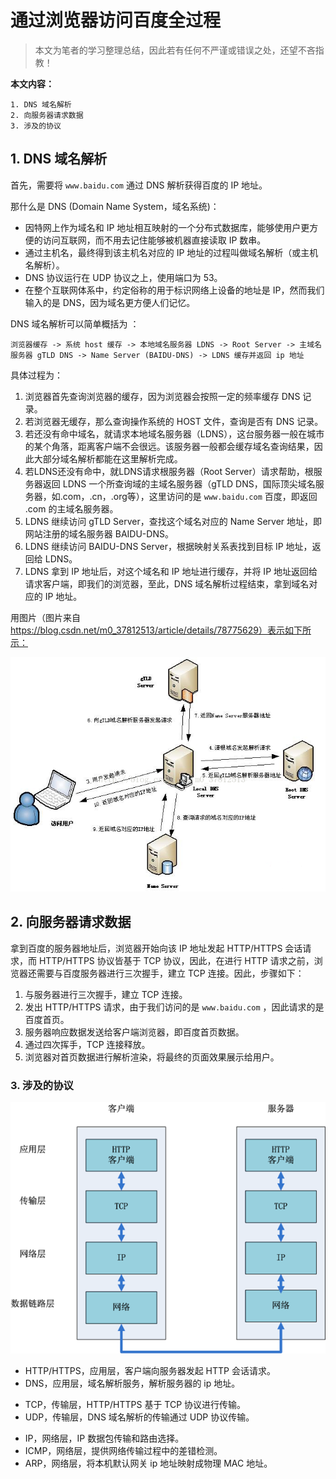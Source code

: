 # 通过浏览器访问百度全过程

> 本文为笔者的学习整理总结，因此若有任何不严谨或错误之处，还望不吝指教！

**本文内容：**

```
1. DNS 域名解析
2. 向服务器请求数据
3. 涉及的协议
```

## 1. DNS 域名解析

首先，需要将 `www.baidu.com` 通过 DNS 解析获得百度的 IP 地址。

那什么是 DNS (Domain Name System，域名系统)：

* 因特网上作为域名和 IP 地址相互映射的一个分布式数据库，能够使用户更方便的访问互联网，而不用去记住能够被机器直接读取 IP 数串。
* 通过主机名，最终得到该主机名对应的 IP 地址的过程叫做域名解析（或主机名解析）。
* DNS 协议运行在 UDP 协议之上，使用端口为 53。
* 在整个互联网体系中，约定俗称的用于标识网络上设备的地址是 IP，然而我们输入的是 DNS，因为域名更方便人们记忆。

DNS 域名解析可以简单概括为 ：

`浏览器缓存 -> 系统 host 缓存 -> 本地域名服务器 LDNS -> Root Server -> 主域名服务器 gTLD DNS -> Name Server (BAIDU-DNS) -> LDNS 缓存并返回 ip 地址`

具体过程为：

1. 浏览器首先查询浏览器的缓存，因为浏览器会按照一定的频率缓存 DNS 记录。
2. 若浏览器无缓存，那么查询操作系统的 HOST 文件，查询是否有 DNS 记录。
3. 若还没有命中域名，就请求本地域名服务器（LDNS），这台服务器一般在城市的某个角落，距离客户端不会很远。该服务器一般都会缓存域名查询结果，因此大部分域名解析都能在这里解析完成。
4. 若LDNS还没有命中，就LDNS请求根服务器（Root Server）请求帮助，根服务器返回 LDNS 一个所查询域的主域名服务器（gTLD DNS，国际顶尖域名服务器，如.com，.cn，.org等），这里访问的是 `www.baidu.com` 百度，即返回 .com 的主域名服务器。
5. LDNS 继续访问 gTLD Server，查找这个域名对应的 Name Server 地址，即网站注册的域名服务器 BAIDU-DNS。
6. LDNS 继续访问 BAIDU-DNS Server，根据映射关系表找到目标  IP 地址，返回给 LDNS。
7. LDNS 拿到 IP 地址后，对这个域名和 IP 地址进行缓存，并将 IP 地址返回给请求客户端，即我们的浏览器，至此，DNS 域名解析过程结束，拿到域名对应的 IP 地址。

用图片（图片来自 https://blog.csdn.net/m0_37812513/article/details/78775629）表示如下所示：

![](pics/1.png)

## 2. 向服务器请求数据

拿到百度的服务器地址后，浏览器开始向该 IP 地址发起 HTTP/HTTPS 会话请求，而  HTTP/HTTPS 协议皆基于 TCP 协议，因此，在进行 HTTP 请求之前，浏览器还需要与百度服务器进行三次握手，建立 TCP 连接。因此，步骤如下：

1. 与服务器进行三次握手，建立 TCP 连接。
2. 发出 HTTP/HTTPS 请求，由于我们访问的是 `www.baidu.com` ，因此请求的是百度首页。
3. 服务器响应数据发送给客户端浏览器，即百度首页数据。
4. 通过四次挥手，TCP 连接释放。
5. 浏览器对首页数据进行解析渲染，将最终的页面效果展示给用户。

### 3. 涉及的协议

![](pics/2.png)

* HTTP/HTTPS，应用层，客户端向服务器发起 HTTP 会话请求。
* DNS，应用层，域名解析服务，解析服务器的 ip 地址。

- TCP，传输层，HTTP/HTTPS 基于 TCP 协议进行传输。
- UDP，传输层，DNS 域名解析的传输通过 UDP 协议传输。

* IP，网络层，IP 数据包传输和路由选择。
* ICMP，网络层，提供网络传输过程中的差错检测。
* ARP，网络层，将本机默认网关 ip 地址映射成物理 MAC 地址。